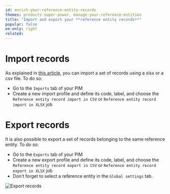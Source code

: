 ```yaml
---
id: enrich-your-reference-entity-records
themes: products-super-power, manage-your-reference-entities
title: "Import and export your **reference entity records**"
popular: false
ee-only: right
related:
---
```


# Import records

As explained in [this article](enrich-your-reference-entity-records.html), you can import a set of records using a xlsx or a csv file.
To do so:
- Go to the `Imports` tab of your PIM
- Create a new import profile and define its code, label, and choose the `Reference entity record import in CSV` or `Reference entity record import in XLSX` job


# Export records

It is also possible to export a set of records belonging to the same reference entity. To do so:
- Go to the `Exports` tab of your PIM
- Create a new export profile and define its code, label, and choose the `Reference entity record export in CSV` or `Reference entity record export in XLSX` job
- Don't forget to select a reference entity in the `Global settings` tab.

![Export records](../img/ReferenceEntity_ExportRecords.png)
